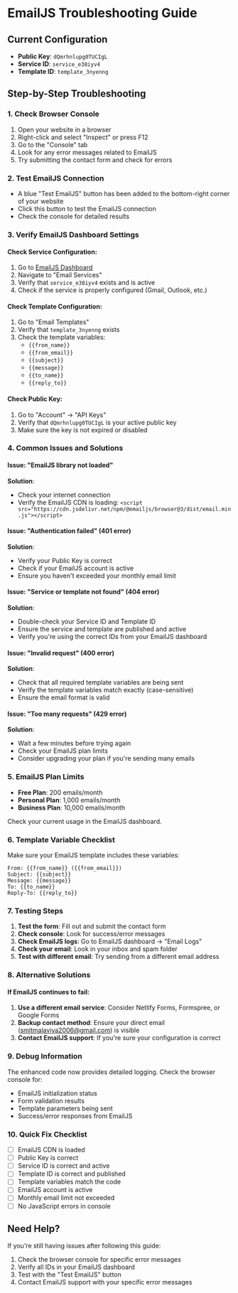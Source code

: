 # EmailJS Troubleshooting Guide

## Current Configuration
- **Public Key**: `dQmrhnlupg0TUCIgL`
- **Service ID**: `service_e38iyv4`
- **Template ID**: `template_3nyenng`

## Step-by-Step Troubleshooting

### 1. Check Browser Console
1. Open your website in a browser
2. Right-click and select "Inspect" or press F12
3. Go to the "Console" tab
4. Look for any error messages related to EmailJS
5. Try submitting the contact form and check for errors

### 2. Test EmailJS Connection
- A blue "Test EmailJS" button has been added to the bottom-right corner of your website
- Click this button to test the EmailJS connection
- Check the console for detailed results

### 3. Verify EmailJS Dashboard Settings

#### Check Service Configuration:
1. Go to [EmailJS Dashboard](https://dashboard.emailjs.com/)
2. Navigate to "Email Services"
3. Verify that `service_e38iyv4` exists and is active
4. Check if the service is properly configured (Gmail, Outlook, etc.)

#### Check Template Configuration:
1. Go to "Email Templates"
2. Verify that `template_3nyenng` exists
3. Check the template variables:
   - `{{from_name}}`
   - `{{from_email}}`
   - `{{subject}}`
   - `{{message}}`
   - `{{to_name}}`
   - `{{reply_to}}`

#### Check Public Key:
1. Go to "Account" → "API Keys"
2. Verify that `dQmrhnlupg0TUCIgL` is your active public key
3. Make sure the key is not expired or disabled

### 4. Common Issues and Solutions

#### Issue: "EmailJS library not loaded"
**Solution**: 
- Check your internet connection
- Verify the EmailJS CDN is loading: `<script src="https://cdn.jsdelivr.net/npm/@emailjs/browser@3/dist/email.min.js"></script>`

#### Issue: "Authentication failed" (401 error)
**Solution**:
- Verify your Public Key is correct
- Check if your EmailJS account is active
- Ensure you haven't exceeded your monthly email limit

#### Issue: "Service or template not found" (404 error)
**Solution**:
- Double-check your Service ID and Template ID
- Ensure the service and template are published and active
- Verify you're using the correct IDs from your EmailJS dashboard

#### Issue: "Invalid request" (400 error)
**Solution**:
- Check that all required template variables are being sent
- Verify the template variables match exactly (case-sensitive)
- Ensure the email format is valid

#### Issue: "Too many requests" (429 error)
**Solution**:
- Wait a few minutes before trying again
- Check your EmailJS plan limits
- Consider upgrading your plan if you're sending many emails

### 5. EmailJS Plan Limits
- **Free Plan**: 200 emails/month
- **Personal Plan**: 1,000 emails/month
- **Business Plan**: 10,000 emails/month

Check your current usage in the EmailJS dashboard.

### 6. Template Variable Checklist
Make sure your EmailJS template includes these variables:
```
From: {{from_name}} ({{from_email}})
Subject: {{subject}}
Message: {{message}}
To: {{to_name}}
Reply-To: {{reply_to}}
```

### 7. Testing Steps
1. **Test the form**: Fill out and submit the contact form
2. **Check console**: Look for success/error messages
3. **Check EmailJS logs**: Go to EmailJS dashboard → "Email Logs"
4. **Check your email**: Look in your inbox and spam folder
5. **Test with different email**: Try sending from a different email address

### 8. Alternative Solutions

#### If EmailJS continues to fail:
1. **Use a different email service**: Consider Netlify Forms, Formspree, or Google Forms
2. **Backup contact method**: Ensure your direct email (smitmalaviya2006@gmail.com) is visible
3. **Contact EmailJS support**: If you're sure your configuration is correct

### 9. Debug Information
The enhanced code now provides detailed logging. Check the browser console for:
- EmailJS initialization status
- Form validation results
- Template parameters being sent
- Success/error responses from EmailJS

### 10. Quick Fix Checklist
- [ ] EmailJS CDN is loaded
- [ ] Public Key is correct
- [ ] Service ID is correct and active
- [ ] Template ID is correct and published
- [ ] Template variables match the code
- [ ] EmailJS account is active
- [ ] Monthly email limit not exceeded
- [ ] No JavaScript errors in console

## Need Help?
If you're still having issues after following this guide:
1. Check the browser console for specific error messages
2. Verify all IDs in your EmailJS dashboard
3. Test with the "Test EmailJS" button
4. Contact EmailJS support with your specific error messages
